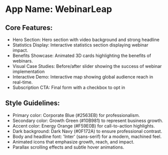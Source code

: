 # **App Name**: WebinarLeap

## Core Features:

- Hero Section: Hero section with video background and strong headline
- Statistics Display: Interactive statistics section displaying webinar impact.
- Benefits Showcase: Animated 3D cards highlighting the benefits of webinars.
- Visual Case Studies: Before/after slider showing the success of webinar implementation
- Interactive Demo: Interactive map showing global audience reach in real-time.
- Subscription CTA: Final form with a checkbox to opt in

## Style Guidelines:

- Primary color: Corporate Blue (#2563EB) for professionalism.
- Secondary color: Growth Green (#10B981) to represent business growth.
- Accent color: Energy Orange (#F59E0B) for call-to-action highlights.
- Dark background: Dark Navy (#0F172A) to ensure professional contrast.
- Body and headline font: 'Inter' (sans-serif) for a modern, machined feel.
- Animated icons that emphasize growth, reach, and impact.
- Parallax scrolling effects and subtle hover animations.